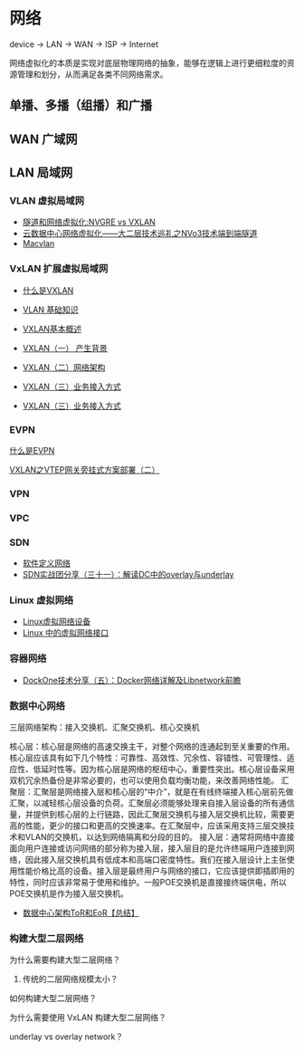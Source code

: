# 网络

device -> LAN -> WAN -> ISP -> Internet

网络虚拟化的本质是实现对底层物理网络的抽象，能够在逻辑上进行更细粒度的资源管理和划分，从而满足各类不同网络需求。

## 单播、多播（组播）和广播

## WAN 广域网

## LAN 局域网

### VLAN 虚拟局域网

* [隧道和网络虚拟化:NVGRE vs VXLAN](https://www.sdnlab.com/11819.html)
* [云数据中心网络虚拟化——大二层技术巡礼之NVo3技术端到端隧道](https://www.sdnlab.com/15820.html)
* [Macvlan](https://juejin.im/post/5ca183ad6fb9a05e5343a7e8)

### VxLAN 扩展虚拟局域网

* [什么是VXLAN](https://support.huawei.com/enterprise/zh/doc/EDOC1100087027)
* [VLAN 基础知识](https://zhuanlan.zhihu.com/p/35616289)
* [VXLAN基本概述](https://cshihong.github.io/2018/04/15/VXLAN%E5%9F%BA%E6%9C%AC%E6%A6%82%E8%BF%B0/)

* [VXLAN（一） 产生背景](https://zhuanlan.zhihu.com/p/78018424)
* [VXLAN（二）网络架构](https://zhuanlan.zhihu.com/p/78025180)
* [VXLAN（三）业务接入方式](https://zhuanlan.zhihu.com/p/78033556)
* [VXLAN（三）业务接入方式](https://zhuanlan.zhihu.com/p/78054438)

### EVPN

[什么是EVPN](https://support.huawei.com/enterprise/zh/doc/EDOC1100164807)

[VXLAN之VTEP网关旁挂式方案部署（二）](https://zhuanlan.zhihu.com/p/105678126)

### VPN

### VPC

### SDN

* [软件定义网络](https://www.zhihu.com/column/software-defined-network)
* [SDN实战团分享（三十一）：解读DC中的overlay与underlay](https://www.sdnlab.com/17843.html)

### Linux 虚拟网络

* [Linux虚拟网络设备](https://morven.life/posts/networking-2-virtual-devices/)
* [Linux 中的虚拟网络接口](https://thiscute.world/posts/linux-virtual-network-interfaces/)

### 容器网络

* [DockOne技术分享（五）：Docker网络详解及Libnetwork前瞻](https://community.qingcloud.com/topic/390/DockOne技术分享（五）：Docker网络详解及Libnetwork前瞻)


### 数据中心网络

三层网络架构：接入交换机、汇聚交换机、核心交换机

核心层：核心层是网络的高速交换主干，对整个网络的连通起到至关重要的作用。核心层应该具有如下几个特性：可靠性、高效性、冗余性、容错性、可管理性、适应性、低延时性等。因为核心层是网络的枢纽中心，重要性突出。核心层设备采用双机冗余热备份是非常必要的，也可以使用负载均衡功能，来改善网络性能。
汇聚层：汇聚层是网络接入层和核心层的“中介”，就是在有线终端接入核心层前先做汇聚，以减轻核心层设备的负荷。汇聚层必须能够处理来自接入层设备的所有通信量，并提供到核心层的上行链路，因此汇聚层交换机与接入层交换机比较，需要更高的性能，更少的接口和更高的交换速率。在汇聚层中，应该采用支持三层交换技术和VLAN的交换机，以达到网络隔离和分段的目的。
接入层：通常将网络中直接面向用户连接或访问网络的部分称为接入层，接入层目的是允许终端用户连接到网络，因此接入层交换机具有低成本和高端口密度特性。我们在接入层设计上主张使用性能价格比高的设备。接入层是最终用户与网络的接口，它应该提供即插即用的特性，同时应该非常易于使用和维护。一般POE交换机是直接接终端供电，所以POE交换机是作为接入层交换机。

* [数据中心架构ToR和EoR【总结】](https://www.cnblogs.com/anker/p/8998904.html)

### 构建大型二层网络

为什么需要构建大型二层网络？

1. 传统的二层网络规模太小？

如何构建大型二层网络？

为什么需要使用 VxLAN 构建大型二层网络？

underlay vs overlay network？
